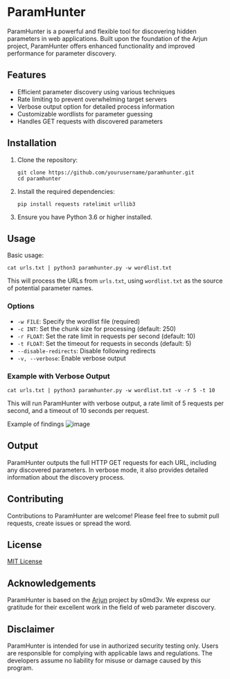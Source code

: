 # ParamHunter

ParamHunter is a powerful and flexible tool for discovering hidden parameters in web applications. Built upon the foundation of the Arjun project, ParamHunter offers enhanced functionality and improved performance for parameter discovery.

## Features

- Efficient parameter discovery using various techniques
- Rate limiting to prevent overwhelming target servers
- Verbose output option for detailed process information
- Customizable wordlists for parameter guessing
- Handles GET requests with discovered parameters

## Installation

1. Clone the repository:
   ```
   git clone https://github.com/yourusername/paramhunter.git
   cd paramhunter
   ```

2. Install the required dependencies:
   ```
   pip install requests ratelimit urllib3
   ```

3. Ensure you have Python 3.6 or higher installed.

## Usage

Basic usage:

```
cat urls.txt | python3 paramhunter.py -w wordlist.txt
```

This will process the URLs from `urls.txt`, using `wordlist.txt` as the source of potential parameter names.

### Options

- `-w FILE`: Specify the wordlist file (required)
- `-c INT`: Set the chunk size for processing (default: 250)
- `-r FLOAT`: Set the rate limit in requests per second (default: 10)
- `-t FLOAT`: Set the timeout for requests in seconds (default: 5)
- `--disable-redirects`: Disable following redirects
- `-v, --verbose`: Enable verbose output

### Example with Verbose Output

```
cat urls.txt | python3 paramhunter.py -w wordlist.txt -v -r 5 -t 10
```

This will run ParamHunter with verbose output, a rate limit of 5 requests per second, and a timeout of 10 seconds per request.

Example of findings
![image](https://github.com/user-attachments/assets/fb5f416e-7e2f-4b98-a910-5dfd8a229d62)


## Output

ParamHunter outputs the full HTTP GET requests for each URL, including any discovered parameters. In verbose mode, it also provides detailed information about the discovery process.

## Contributing

Contributions to ParamHunter are welcome! Please feel free to submit pull requests, create issues or spread the word.

## License

[MIT License](LICENSE)

## Acknowledgements

ParamHunter is based on the [Arjun](https://github.com/s0md3v/Arjun) project by s0md3v. We express our gratitude for their excellent work in the field of web parameter discovery.

## Disclaimer

ParamHunter is intended for use in authorized security testing only. Users are responsible for complying with applicable laws and regulations. The developers assume no liability for misuse or damage caused by this program.
